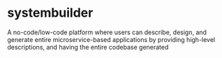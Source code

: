 # systembuilder
A no-code/low-code platform where users can describe, design, and generate entire microservice-based applications by providing high-level descriptions, and having the entire codebase generated
